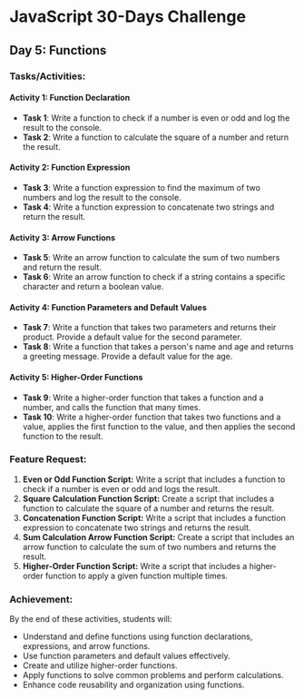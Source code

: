 # JavaScript 30-Days Challenge

## Day 5: Functions

### Tasks/Activities:

#### Activity 1: Function Declaration

- **Task 1**: Write a function to check if a number is even or odd and log the result to the console.
- **Task 2**: Write a function to calculate the square of a number and return the result.

#### Activity 2: Function Expression

- **Task 3**: Write a function expression to find the maximum of two numbers and log the result to the console.
- **Task 4**: Write a function expression to concatenate two strings and return the result.

#### Activity 3: Arrow Functions

- **Task 5**: Write an arrow function to calculate the sum of two numbers and return the result.
- **Task 6**: Write an arrow function to check if a string contains a specific character and return a boolean value.

#### Activity 4: Function Parameters and Default Values

- **Task 7**: Write a function that takes two parameters and returns their product. Provide a default value for the second parameter.
- **Task 8**: Write a function that takes a person's name and age and returns a greeting message. Provide a default value for the age.

#### Activity 5: Higher-Order Functions

- **Task 9**: Write a higher-order function that takes a function and a number, and calls the function that many times.
- **Task 10**: Write a higher-order function that takes two functions and a value, applies the first function to the value, and then applies the second function to the result.

### Feature Request:

1. **Even or Odd Function Script:** Write a script that includes a function to check if a number is even or odd and logs the result.
2. **Square Calculation Function Script:** Create a script that includes a function to calculate the square of a number and returns the result.
3. **Concatenation Function Script:** Write a script that includes a function expression to concatenate two strings and returns the result.
4. **Sum Calculation Arrow Function Script:** Create a script that includes an arrow function to calculate the sum of two numbers and returns the result.
5. **Higher-Order Function Script:** Write a script that includes a higher-order function to apply a given function multiple times.

### Achievement:

By the end of these activities, students will:

- Understand and define functions using function declarations, expressions, and arrow functions.
- Use function parameters and default values effectively.
- Create and utilize higher-order functions.
- Apply functions to solve common problems and perform calculations.
- Enhance code reusability and organization using functions.